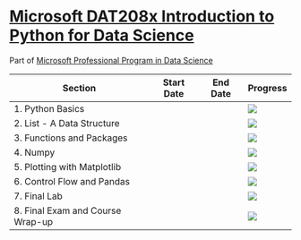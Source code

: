 # [Microsoft DAT208x Introduction to Python for Data Science](https://courses.edx.org/courses/course-v1:Microsoft+DAT208x+3T2018/course/#block-v1:Microsoft+DAT208x+3T2018+type@chapter+block@0f10a306d95945e886626db797e4b2f5)

Part of [Microsoft Professional Program in Data Science](https://www.edx.org/microsoft-professional-program-data-science)

| Section | Start Date | End Date | Progress |
|---------|------------|----------|----------|
| 1. Python Basics |  |  | ![](http://progressed.io/bar/100) |
| 2. List - A Data Structure |  |  | ![](http://progressed.io/bar/100) |
| 3. Functions and Packages |  |  | ![](http://progressed.io/bar/0) |
| 4. Numpy |  |  | ![](http://progressed.io/bar/0) |
| 5. Plotting with Matplotlib |  |  | ![](http://progressed.io/bar/0) |
| 6. Control Flow and Pandas |  |  | ![](http://progressed.io/bar/0) |
| 7. Final Lab |  |  | ![](http://progressed.io/bar/0) |
| 8. Final Exam and Course Wrap-up |  |  | ![](http://progressed.io/bar/0) |

